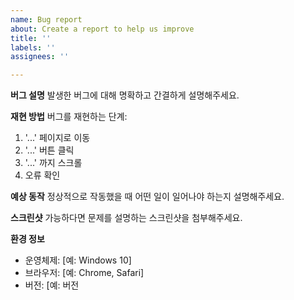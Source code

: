 ```yaml
---
name: Bug report
about: Create a report to help us improve
title: ''
labels: ''
assignees: ''

---
```


**버그 설명**
발생한 버그에 대해 명확하고 간결하게 설명해주세요.

**재현 방법**
버그를 재현하는 단계:
1. '...' 페이지로 이동
2. '...' 버튼 클릭
3. '...' 까지 스크롤
4. 오류 확인

**예상 동작**
정상적으로 작동했을 때 어떤 일이 일어나야 하는지 설명해주세요.

**스크린샷**
가능하다면 문제를 설명하는 스크린샷을 첨부해주세요.

**환경 정보**
 - 운영체제: [예: Windows 10]
 - 브라우저: [예: Chrome, Safari]
 - 버전: [예: 버전
